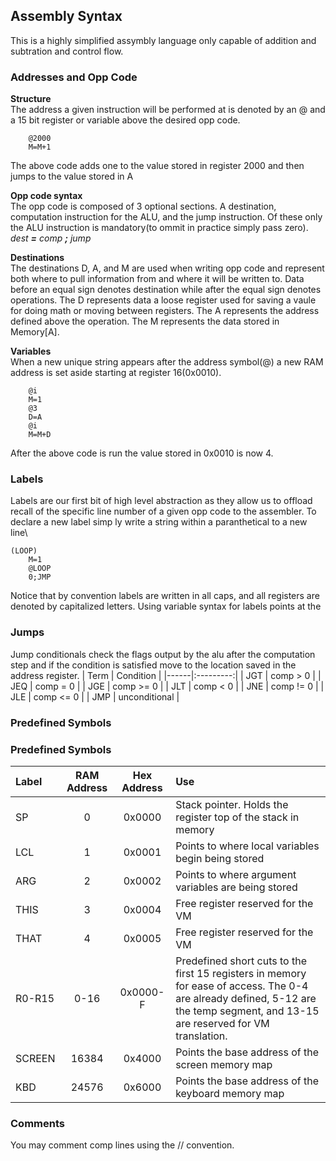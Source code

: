 ## Assembly Syntax

This is a highly simplified assymbly language only capable of addition and subtration and control flow.

### Addresses and Opp Code

**Structure**\
The address a given instruction will be performed at is denoted by an @ and a 15 bit register or variable above the desired opp code.
```
    @2000
    M=M+1
```
The above code adds one to the value stored in register 2000 and then jumps to the value stored in A

**Opp code syntax**\
The opp code is composed of 3 optional sections.
A destination, computation instruction for the ALU, and the jump instruction.
Of these only the ALU instruction is mandatory(to ommit in practice simply pass zero).\
*dest **=** comp **;** jump* 

**Destinations**\
The destinations D, A, and M are used when writing opp code and represent both where to pull information from and where it will be written to.
Data before an equal sign denotes destination while after the equal sign denotes operations.
The D represents data a loose register used for saving a vaule for doing math or moving between registers.
The A represents the address defined above the operation.
The M represents the data stored in Memory[A].

**Variables**\
When a new unique string appears after the address symbol(@) a new RAM address is set aside starting at register 16(0x0010).
```
    @i
    M=1
    @3
    D=A
    @i
    M=M+D
```
After the above code is run the value stored in 0x0010 is now 4.

### Labels

Labels are our first bit of high level abstraction as they allow us to offload recall of the specific line number of a given opp code to the assembler.
To declare a new label simp  ly write a string within a paranthetical to a new line\
```
(LOOP)
    M=1
    @LOOP
    0;JMP
```
Notice that by convention labels are written in all caps, and all registers are denoted by capitalized letters.
Using variable syntax for labels points at the 

### Jumps
Jump conditionals check the flags output by the alu after the computation step and if the condition is satisfied move to the location saved in the address register.
| Term | Condition |
|------|:---------:|
| JGT  | comp > 0  |
| JEQ  | comp = 0  |
| JGE  | comp >= 0 |
| JLT  | comp < 0  |
| JNE  | comp != 0 |
| JLE  | comp <= 0 |
| JMP  | unconditional |

### Predefined Symbols

### Predefined Symbols

|Label   | RAM Address | Hex Address | Use         |
|:------|:-----------:|:-----------:|:------------|
| SP     | 0           | 0x0000      | Stack pointer. Holds the register top  of the stack in memory |
| LCL    | 1           | 0x0001      | Points to where local variables begin being stored      |
| ARG    | 2           | 0x0002      | Points to where argument variables are being stored      |
| THIS   | 3           | 0x0004      | Free register reserved for the VM      |
| THAT   | 4           | 0x0005      | Free register reserved for the VM      |
| R0-R15 | 0-16        | 0x0000-F    | Predefined short cuts to the first 15 registers in memory for ease of access. The 0-4 are already defined, 5-12 are the temp segment, and 13-15 are reserved for VM translation. |
| SCREEN | 16384       | 0x4000      | Points the base address of the screen memory map |
| KBD    | 24576       | 0x6000      | Points the base address of the keyboard memory map |

### Comments
You may comment comp lines using the // convention.

